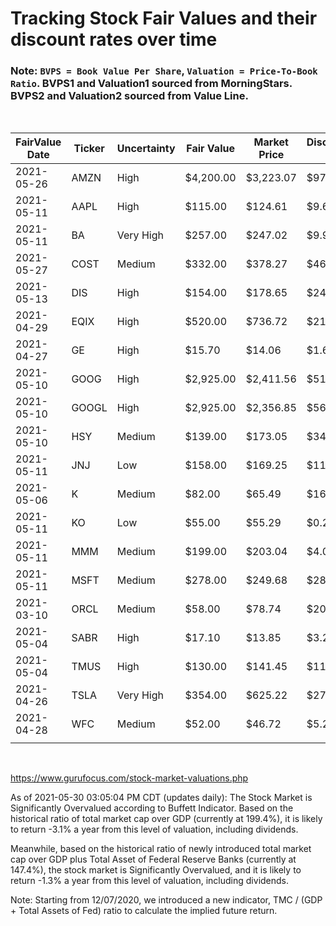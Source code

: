 # Tracking Stock Fair Values and their discount rates over time

### Note: `BVPS = Book Value Per Share`, `Valuation = Price-To-Book Ratio`. BVPS1 and Valuation1 sourced from MorningStars. BVPS2 and Valuation2 sourced from Value Line.

<br>

| FairValue Date | Ticker | Uncertainty | Fair Value | Market Price | Discount $ | Discount % | BVPS1  | Valuation1 | BVPS2  | Valuation2 | Update    | Days |
|----------------|--------|-------------|------------|--------------|------------|------------|--------|------------|--------|------------|-----------|------|
| 2021-05-26     | AMZN   | High        | $4,200.00  | $3,223.07    | $976.93    | -23.26%    | 204.87 | 15.73      | 246.45 | 13.08      | 5/30/2021 | 4    |
| 2021-05-11     | AAPL   | High        | $115.00    | $124.61      | $9.61      | 8.36%      | 4.15   | 30.03      | 4.75   | 26.23      | 5/30/2021 | 19   |
| 2021-05-11     | BA     | Very High   | $257.00    | $247.02      | $9.98      | -3.88%     | -30.88 | -8.00      | -23.55 | -10.49     | 5/30/2021 | 19   |
| 2021-05-27     | COST   | Medium      | $332.00    | $378.27      | $46.27     | 13.94%     | 35.37  | 10.69      | 41.75  | 9.06       | 5/30/2021 | 3    |
| 2021-05-13     | DIS    | High        | $154.00    | $178.65      | $24.65     | 16.01%     | 46.31  | 3.86       | 52.50  | 3.40       | 5/30/2021 | 17   |
| 2021-04-29     | EQIX   | High        | $520.00    | $736.72      | $216.72    | 41.68%     | 118.08 | 6.24       | 127.20 | 5.79       | 5/30/2021 | 31   |
| 2021-04-27     | GE     | High        | $15.70     | $14.06       | $1.64      | -10.45%    | 3.83   | 3.67       | 4.35   | 3.23       | 5/30/2021 | 33   |
| 2021-05-10     | GOOG   | High        | $2,925.00  | $2,411.56    | $513.44    | -17.55%    | 343.22 | 7.03       | 410.95 | 5.87       | 5/30/2021 | 20   |
| 2021-05-10     | GOOGL  | High        | $2,925.00  | $2,356.85    | $568.15    | -19.42%    | 343.22 | 6.87       | 410.95 | 5.74       | 5/30/2021 | 20   |
| 2021-05-10     | HSY    | Medium      | $139.00    | $173.05      | $34.05     | 24.50%     | 10.90  | 15.88      | 13.60  | 12.72      | 5/30/2021 | 20   |
| 2021-05-11     | JNJ    | Low         | $158.00    | $169.25      | $11.25     | 7.12%      | 25.00  | 6.77       | 28.75  | 5.89       | 5/30/2021 | 19   |
| 2021-05-06     | K      | Medium      | $82.00     | $65.49       | $16.51     | -20.13%    | 9.21   | 7.11       | 10.70  | 6.12       | 5/30/2021 | 24   |
| 2021-05-11     | KO     | Low         | $55.00     | $55.29       | $0.29      | 0.53%      | 4.72   | 11.71      | 4.55   | 12.15      | 5/30/2021 | 19   |
| 2021-05-11     | MMM    | Medium      | $199.00    | $203.04      | $4.04      | 2.03%      | 23.74  | 8.55       | 22.80  | 8.91       | 5/30/2021 | 19   |
| 2021-05-11     | MSFT   | Medium      | $278.00    | $249.68      | $28.32     | -10.19%    | 17.86  | 13.98      | 18.60  | 13.42      | 5/30/2021 | 19   |
| 2021-03-10     | ORCL   | Medium      | $58.00     | $78.74       | $20.74     | 35.76%     | 3.09   | 25.48      | 2.50   | 31.50      | 5/30/2021 | 81   |
| 2021-05-04     | SABR   | High        | $17.10     | $13.85       | $3.25      | -19.01%    | 0.08   | 173.13     | 1.95   | 7.10       | 5/30/2021 | 26   |
| 2021-05-04     | TMUS   | High        | $130.00    | $141.45      | $11.45     | 8.81%      | 53.24  | 2.66       | 60.00  | 2.36       | 5/30/2021 | 26   |
| 2021-04-26     | TSLA   | Very High   | $354.00    | $625.22      | $271.22    | 76.62%     | 23.89  | 26.17      | 34.05  | 18.36      | 5/30/2021 | 34   |
| 2021-04-28     | WFC    | Medium      | $52.00     | $46.72       | $5.28      | -10.15%    | 40.17  | 1.16       | 39.90  | 1.17       | 5/30/2021 | 32   |
|                |        |             |            |              |            |            |        |            |        |            |           |      |

<br>

https://www.gurufocus.com/stock-market-valuations.php

As of 2021-05-30 03:05:04 PM CDT (updates daily):
The Stock Market is Significantly Overvalued according to Buffett Indicator. Based on the historical ratio of total market cap over GDP (currently at 199.4%), it is likely to return -3.1% a year from this level of valuation, including dividends.

Meanwhile, based on the historical ratio of newly introduced total market cap over GDP plus Total Asset of Federal Reserve Banks (currently at 147.4%), the stock market is Significantly Overvalued, and it is likely to return -1.3% a year from this level of valuation, including dividends.

Note: Starting from 12/07/2020, we introduced a new indicator, TMC / (GDP + Total Assets of Fed) ratio to calculate the implied future return. 

<br>
